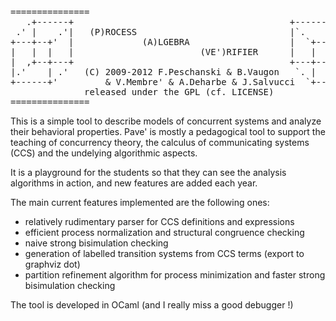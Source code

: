 <pre>
===============
   .+------+                                         +------+.
 .' |    .'|   (P)ROCESS                             |`.    | `.
+---+--+'  |             (A)LGEBRA                   |  `+--+---+
|   |  |   |                        (VE')RIFIER      |   |  |   |
|  ,+--+---+                                         +---+--+   |
|.'    | .'   (C) 2009-2012 F.Peschanski & B.Vaugon   `. |   `. |
+------+'         & V.Membre' & A.Deharbe & J.Salvucci  `+------+
              released under the GPL (cf. LICENSE)
===============
</pre>

This is a simple tool to describe models of concurrent systems and analyze
their behavioral properties.
Pave' is mostly a pedagogical tool to support the teaching of
concurrency theory, the calculus of communicating systems (CCS)
 and the undelying algorithmic aspects.
 
 It is a playground for the students so that they can see the
 analysis algorithms in action, and new features are added
 each year.
 
 The main current features implemented are the following ones:
 
 * relatively rudimentary parser for CCS definitions and expressions
 * efficient process normalization and structural congruence checking
 * naive strong bisimulation checking
 * generation of labelled transition systems from CCS terms
   (export to graphviz dot)
 * partition refinement algorithm for process minimization
   and faster strong bisimulation checking

The tool is developed in OCaml (and I really miss a good debugger !)

